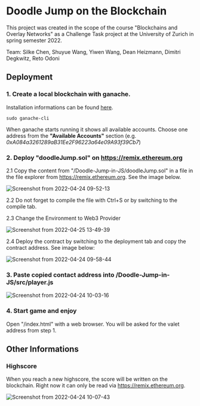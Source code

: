 # Doodle Jump on the Blockchain

This project was created in the scope of the course "Blockchains and Overlay Networks" as a Challenge Task project at
the University of Zurich in spring semester 2022. 

Team: Silke Chen, Shuyue Wang, Yiwen Wang, Dean Heizmann, Dimitri Degkwitz, Reto Odoni

## Deployment 

### 1. Create a local blockchain with ganache. 

Installation informations can be found [here](https://github.com/trufflesuite/ganache).

``sudo ganache-cli``

When ganache starts running it shows all available accounts. Choose one address from the  **"Available Accounts"** section (e.g. *0xA084a3261289aB31Ee2F96223a64e09A93f39Cb7*)

### 2. Deploy "doodleJump.sol" on https://remix.ethereum.org

2.1 Copy the content from "/Doodle-Jump-in-JS/doodleJump.sol" in a file in the file explorer from https://remix.ethereum.org. See the image below.

![Screenshot from 2022-04-24 09-52-13](https://user-images.githubusercontent.com/10309173/164966142-3131dfe9-dfb9-4d2d-b81b-3c1bf8161e15.png)

2.2 Do not forget to compile the file with Ctrl+S or by switching to the compile tab. 

2.3 Change the Environment to Web3 Provider 

![Screenshot from 2022-04-25 13-49-39](https://user-images.githubusercontent.com/10309173/165083529-7bfdf786-4902-4284-a0e7-4fb26388c5b4.png)

2.4 Deploy the contract by switching to the deployment tab and copy the contract address. See image below:

![Screenshot from 2022-04-24 09-58-44](https://user-images.githubusercontent.com/10309173/164966431-da743b2f-b185-40de-a1d3-bd343efa8540.png)

### 3. Paste copied contact address into /Doodle-Jump-in-JS/src/player.js

![Screenshot from 2022-04-24 10-03-16](https://user-images.githubusercontent.com/10309173/164966556-70c295ca-43ac-41c0-91f4-73b5a0ce98a3.png)

### 4. Start game and enjoy 

Open "/index.html" with a web browser. You will be asked for the valet address from step 1.

## Other Informations

### Highscore

When you reach a new highscore, the score will be written on the blockchain. Right now it can only be read via https://remix.ethereum.org. 

![Screenshot from 2022-04-24 10-07-43](https://user-images.githubusercontent.com/10309173/164966799-ae59c39a-ac9a-42b4-9fee-88c2871586d5.png)

